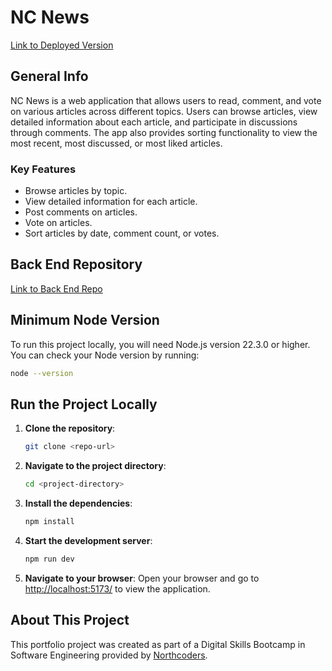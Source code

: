 # NC News

[Link to Deployed Version](https://ncnewsjb.netlify.app)

## General Info

NC News is a web application that allows users to read, comment, and vote on various articles across different topics. Users can browse articles, view detailed information about each article, and participate in discussions through comments. The app also provides sorting functionality to view the most recent, most discussed, or most liked articles.

### Key Features

- Browse articles by topic.
- View detailed information for each article.
- Post comments on articles.
- Vote on articles.
- Sort articles by date, comment count, or votes.

## Back End Repository

[Link to Back End Repo](https://github.com/jamiebrawn/be-nc-news)

## Minimum Node Version

To run this project locally, you will need Node.js version 22.3.0 or higher. You can check your Node version by running:

```bash
node --version
```

## Run the Project Locally

1. **Clone the repository**:

   ```bash
   git clone <repo-url>
   ```

2. **Navigate to the project directory**:

   ```bash
   cd <project-directory>
   ```

3. **Install the dependencies**:

   ```bash
   npm install
   ```

4. **Start the development server**:

   ```bash
   npm run dev
   ```

5. **Navigate to your browser**:
   Open your browser and go to [http://localhost:5173/](http://localhost:5173/) to view the application.

## About This Project

This portfolio project was created as part of a Digital Skills Bootcamp in Software Engineering provided by [Northcoders](https://northcoders.com/).
